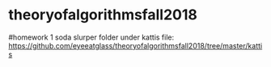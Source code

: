 # theoryofalgorithmsfall2018

#homework 1
soda slurper folder under kattis file:
https://github.com/eyeeatglass/theoryofalgorithmsfall2018/tree/master/kattis
